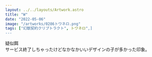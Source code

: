 ```yaml
---
layout: ../../layouts/Artwork.astro
title: "W"
date: "2022-05-06"
image: "/artworks/0286トワネロ.png"
tags: ["幻獣契約クリプトラクト", トワネロ",]
---
```


疑似餌  
サービス終了しちゃったけどなかなかいいデザインの子が多かった印象。